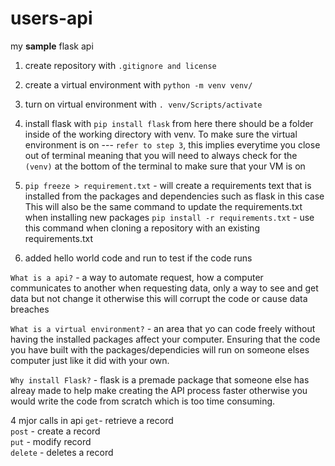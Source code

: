 # users-api
my **sample** flask api

1. create repository with `.gitignore and license`

2. create a virtual environment with `python -m venv venv/`

3. turn on virtual environment with `. venv/Scripts/activate`

4. install flask with `pip install flask` 
from here there should be a folder inside of the working directory with venv. 
To make sure the virtual environment is on --- `refer to step 3`, this implies everytime you close out of terminal meaning that you will need to always check for the `(venv)` at the bottom of the terminal to make sure that your VM is on

5. `pip freeze > requirement.txt` - will create a requirements text that is installed from the packages and dependencies such as flask in this case
This will also be the same command to update the requirements.txt when installing new packages
`pip install -r requirements.txt` - use this command when cloning a repository with an existing requirements.txt

6. added hello world code and run to test if the code runs




`What is a api?` - a way to automate request, how a computer communicates to another when requesting data, only a way to see and get data but not change it otherwise this will corrupt the code or cause data breaches

`What is a virtual environment?` - an area that yo can code freely without having the installed packages affect your computer. Ensuring that the code you have built with the packages/dependicies will run on someone elses computer just like it did with your own. 

`Why install Flask?` - flask is a premade package that someone else has alreay made to help make creating the API process faster otherwise you would write the code from scratch which is too time consuming. 


4 mjor calls in api
    `get`- retrieve a record <br>
    `post` - create a record <br>
    `put` - modify record <br>
    `delete` - deletes a record <br>

    